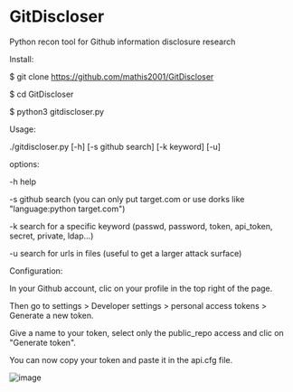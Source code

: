 # GitDiscloser
Python recon tool for Github information disclosure research

Install:

$ git clone https://github.com/mathis2001/GitDiscloser

$ cd GitDiscloser

$ python3 gitdiscloser.py

Usage:

./gitdiscloser.py [-h] [-s github search] [-k keyword] [-u]

options:

-h help

-s github search (you can only put target.com or use dorks like "language:python target.com")

-k search for a specific keyword (passwd, password, token, api_token, secret, private, ldap...)

-u search for urls in files (useful to get a larger attack surface)

Configuration:

In your Github account, clic on your profile in the top right of the page.

Then go to settings > Developer settings > personal access tokens > Generate a new token.

Give a name to your token, select only the public_repo access and clic on "Generate token".

You can now copy your token and paste it in the api.cfg file.

![image](https://user-images.githubusercontent.com/40497633/171192156-1f76f642-2d13-4226-bd4b-63def95aa2b0.png)
